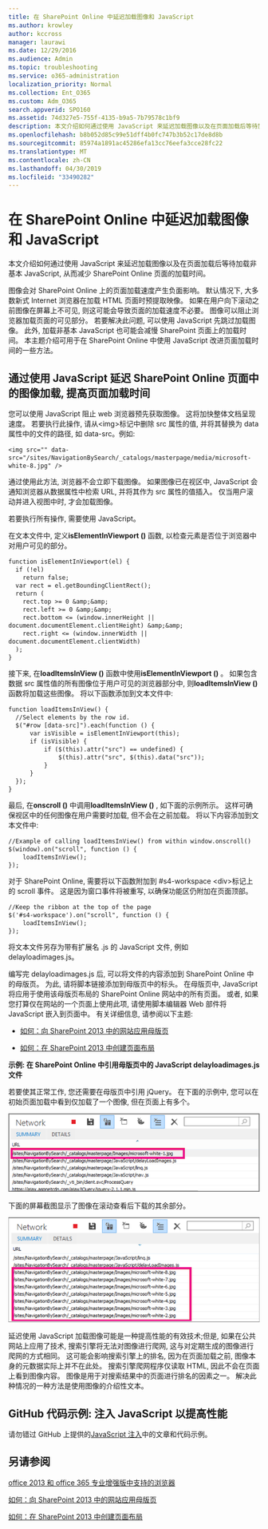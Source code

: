 ```yaml
---
title: 在 SharePoint Online 中延迟加载图像和 JavaScript
ms.author: krowley
author: kccross
manager: laurawi
ms.date: 12/29/2016
ms.audience: Admin
ms.topic: troubleshooting
ms.service: o365-administration
localization_priority: Normal
ms.collection: Ent_O365
ms.custom: Adm_O365
search.appverid: SPO160
ms.assetid: 74d327e5-755f-4135-b9a5-7b79578c1bf9
description: 本文介绍如何通过使用 JavaScript 来延迟加载图像以及在页面加载后等待加载非基本 JavaScript, 从而减少 SharePoint Online 页面的加载时间。
ms.openlocfilehash: b8b052d85c99e51dff4b0fc747b3b52c17de8d8b
ms.sourcegitcommit: 85974a1891ac45286efa13cc76eefa3cce28fc22
ms.translationtype: MT
ms.contentlocale: zh-CN
ms.lasthandoff: 04/30/2019
ms.locfileid: "33490282"
---
```

# <a name="delay-loading-images-and-javascript-in-sharepoint-online"></a>在 SharePoint Online 中延迟加载图像和 JavaScript

本文介绍如何通过使用 JavaScript 来延迟加载图像以及在页面加载后等待加载非基本 JavaScript, 从而减少 SharePoint Online 页面的加载时间。 
  
图像会对 SharePoint Online 上的页面加载速度产生负面影响。 默认情况下, 大多数新式 Internet 浏览器在加载 HTML 页面时预提取映像。 如果在用户向下滚动之前图像在屏幕上不可见, 则这可能会导致页面的加载速度不必要。 图像可以阻止浏览器加载页面的可见部分。 若要解决此问题, 可以使用 JavaScript 先跳过加载图像。 此外, 加载非基本 JavaScript 也可能会减慢 SharePoint 页面上的加载时间。 本主题介绍可用于在 SharePoint Online 中使用 JavaScript 改进页面加载时间的一些方法。 
  
## <a name="improve-page-load-times-by-delaying-image-loading-in-sharepoint-online-pages-by-using-javascript"></a>通过使用 JavaScript 延迟 SharePoint Online 页面中的图像加载, 提高页面加载时间

您可以使用 JavaScript 阻止 web 浏览器预先获取图像。 这将加快整体文档呈现速度。 若要执行此操作, 请从\<img\>标记中删除 src 属性的值, 并将其替换为 data 属性中的文件的路径, 如 data-src。例如:
  
```
<img src="" data-src="/sites/NavigationBySearch/_catalogs/masterpage/media/microsoft-white-8.jpg" />
```

通过使用此方法, 浏览器不会立即下载图像。 如果图像已在视区中, JavaScript 会通知浏览器从数据属性中检索 URL, 并将其作为 src 属性的值插入。 仅当用户滚动并进入视图中时, 才会加载图像。
  
若要执行所有操作, 需要使用 JavaScript。
  
在文本文件中, 定义**isElementInViewport ()** 函数, 以检查元素是否位于浏览器中对用户可见的部分。 
  
```
function isElementInViewport(el) {
  if (!el)
    return false;
  var rect = el.getBoundingClientRect();
  return (
    rect.top >= 0 &amp;&amp;
    rect.left >= 0 &amp;&amp;
    rect.bottom <= (window.innerHeight || document.documentElement.clientHeight) &amp;&amp;
    rect.right <= (window.innerWidth || document.documentElement.clientWidth) 
  );
}

```

接下来, 在**loadItemsInView ()** 函数中使用**isElementInViewport ()** 。 如果包含数据 src 属性值的所有图像位于用户可见的浏览器部分中, 则**loadItemsInView ()** 函数将加载这些图像。 将以下函数添加到文本文件中: 
  
```
function loadItemsInView() {
  //Select elements by the row id.
  $("#row [data-src]").each(function () {
      var isVisible = isElementInViewport(this);
      if (isVisible) {
          if ($(this).attr("src") == undefined) {
              $(this).attr("src", $(this).data("src"));
          }
      }
  });
}
```

最后, 在**onscroll ()** 中调用**loadItemsInView ()** , 如下面的示例所示。 这样可确保视区中的任何图像在用户需要时加载, 但不会在之前加载。 将以下内容添加到文本文件中: 
  
```
//Example of calling loadItemsInView() from within window.onscroll()
$(window).on("scroll", function () {
    loadItemsInView();
});

```

对于 SharePoint Online, 需要将以下函数附加到 #s4-workspace \<div\>标记上的 scroll 事件。 这是因为窗口事件将被重写, 以确保功能区仍附加在页面顶部。
  
```
//Keep the ribbon at the top of the page
$('#s4-workspace').on("scroll", function () {
    loadItemsInView();
});
```

将文本文件另存为带有扩展名 .js 的 JavaScript 文件, 例如 delayloadimages.js。
  
编写完 delayloadimages.js 后, 可以将文件的内容添加到 SharePoint Online 中的母版页。 为此, 请将脚本链接添加到母版页中的标头。 在母版页中, JavaScript 将应用于使用该母版页布局的 SharePoint Online 网站中的所有页面。 或者, 如果您打算仅在网站的一个页面上使用此项, 请使用脚本编辑器 Web 部件将 JavaScript 嵌入到页面中。 有关详细信息, 请参阅以下主题:
  
- [如何：向 SharePoint 2013 中的网站应用母版页](https://go.microsoft.com/fwlink/p/?LinkId=525627)
    
- [如何：在 SharePoint 2013 中创建页面布局](https://go.microsoft.com/fwlink/p/?LinkId=525628)
    
 **示例: 在 SharePoint Online 中引用母版页中的 JavaScript delayloadimages.js 文件**
  
若要使其正常工作, 您还需要在母版页中引用 jQuery。 在下面的示例中, 您可以在初始页面加载中看到仅加载了一个图像, 但在页面上有多个。
  
![显示在页面上加载一个图像的屏幕截图](media/3d177ddb-67e5-43a7-b327-c9f9566ca937.png)
  
下面的屏幕截图显示了图像在滚动查看后下载的其余部分。
  
![显示在页面上加载多个图像的屏幕截图](media/95eb2b14-f6a1-4eac-a5cb-96097e49514c.png)
  
延迟使用 JavaScript 加载图像可能是一种提高性能的有效技术;但是, 如果在公共网站上应用了技术, 搜索引擎将无法对图像进行爬网, 这与对定期生成的图像进行爬网的方式相同。 这可能会影响搜索引擎上的排名, 因为在页面加载之前, 图像本身的元数据实际上并不在此处。 搜索引擎爬网程序仅读取 HTML, 因此不会在页面上看到图像内容。 图像是用于对搜索结果中的页面进行排名的因素之一。 解决此种情况的一种方法是使用图像的介绍性文本。
  
## <a name="github-code-sample-injecting-javascript-to-improve-performance"></a>GitHub 代码示例: 注入 JavaScript 以提高性能

请勿错过 GitHub 上提供的[JavaScript 注入](https://go.microsoft.com/fwlink/p/?LinkId=524759)中的文章和代码示例。 
  
## <a name="see-also"></a>另请参阅

[office 2013 和 office 365 专业增强版中支持的浏览器](https://support.office.com/article/57342811-0dc4-4316-b773-20082ced8a82)
  
[如何：向 SharePoint 2013 中的网站应用母版页](https://go.microsoft.com/fwlink/p/?LinkId=525627)
  
[如何：在 SharePoint 2013 中创建页面布局](https://go.microsoft.com/fwlink/p/?LinkId=525628)

